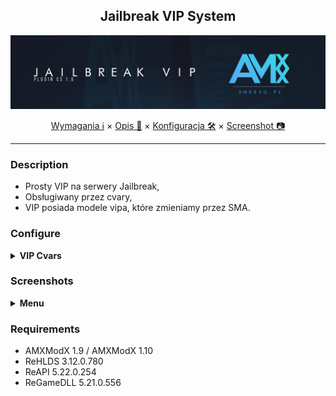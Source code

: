 <div align="center">

## Jailbreak VIP System

<img src="https://github.com/AMXX4u/jailbreak-vip/blob/main/assets/_impoart_vipjb.png?raw=true"></img>

</div>

<p align="center">
  <a href="#requirements">Wymagania ℹ</a> ×
  <a href="#description">Opis 📄</a> ×
  <a href="#configure">Konfiguracja 🛠</a> ×
  <a href="#screenshots">Screenshot 📷</a>
</p>

---

### Description 
- Prosty VIP na serwery Jailbreak,
- Obsługiwany przez cvary,
- VIP posiada modele vipa, które zmieniamy przez SMA.

### Configure
<details>
  <summary><b>VIP Cvars</b></summary>

```cfg

vip_player_flag "t"
// .description = "Jaką flagę gracz musi posiadać, aby otrzymać VIP'a"

vip_health_prisoner "30"
// .description = "+ ile HP (od 100) ma otrzymywać wiezien?"

vip_health_guard "60"
// .description = "+ ile HP (od 100) ma otrzymywać straznik?"

vip_jumps "1"
// .description = "Ile dodatkowych skokow ma miec VIP?""

vip_model_enable "1"
// .description = "Czy modele broni maja byc wlaczone? 1 - tak, 0 - nie"
```

</details>


### Screenshots

<details>
  <summary><b>Menu</b></summary>

- Menu

  <img src="https://github.com/AMXX4u/jailbreak-vip/blob/main/assets/main_menu.png?raw=true"></img

</details>


### Requirements 
- AMXModX 1.9 / AMXModX 1.10
- ReHLDS 3.12.0.780
- ReAPI 5.22.0.254
- ReGameDLL 5.21.0.556
